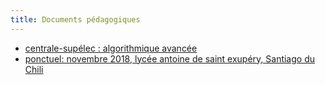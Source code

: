 ```yaml
---
title: Documents pédagogiques
---
```


- [centrale-supélec : algorithmique avancée](ALG)
- [ponctuel: novembre 2018, lycée antoine de saint exupéry, Santiago du Chili](18lycée_fr_santiago)
